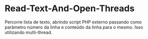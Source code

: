 # Read-Text-And-Open-Threads
Percorre lista de texto, abrindo script PHP externo passando como parâmetro número da linha e conteúdo da linha para o mesmo. Isso utilizando multi-thread.

